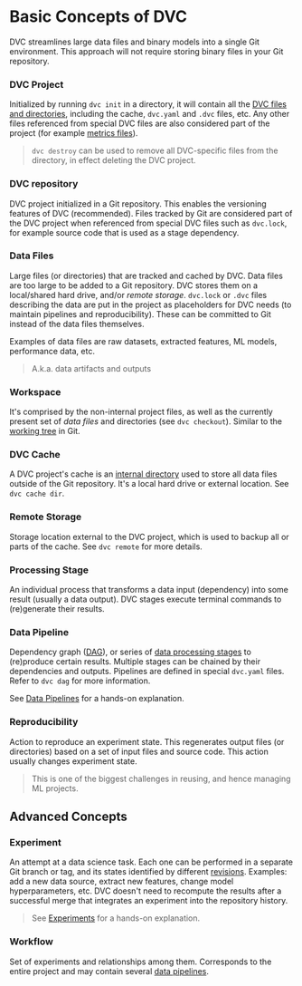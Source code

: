 # Basic Concepts of DVC

DVC streamlines large data files and binary models into a single Git
environment. This approach will not require storing binary files in your Git
repository.

### DVC Project

Initialized by running `dvc init` in a directory, it will contain all the
[DVC files and directories](/doc/user-guide/dvc-files-and-directories),
including the <abbr>cache</abbr>, `dvc.yaml` and `.dvc` files, etc. Any other
files referenced from special DVC files are also considered part of the project
(for example [metrics files](/doc/command-reference/metrics)).

> `dvc destroy` can be used to remove all DVC-specific files from the directory,
> in effect deleting the DVC project.

### DVC repository

<abbr>DVC project</abbr> initialized in a Git repository. This enables the
versioning features of DVC (recommended). Files tracked by Git are considered
part of the DVC project when referenced from special DVC files such as
`dvc.lock`, for example source code that is used as a stage
<abbr>dependency</abbr>.

### Data Files

Large files (or directories) that are tracked and <abbr>cached</abbr> by DVC.
Data files are too large to be added to a Git repository. DVC stores them on a
local/shared hard drive, and/or _remote storage_. `dvc.lock` or `.dvc` files
describing the data are put in the <abbr>project</abbr> as placeholders for DVC
needs (to maintain pipelines and reproducibility). These can be committed to Git
instead of the data files themselves.

Examples of data files are raw datasets, extracted features, ML models,
performance data, etc.

> A.k.a. <abbr>data artifacts</abbr> and <abbr>outputs</abbr>

### Workspace

It's comprised by the non-internal <abbr>project</abbr> files, as well as the
currently present set of _data files_ and directories (see `dvc checkout`).
Similar to the
[working tree](https://git-scm.com/docs/gitglossary#def_working_tree) in Git.

### DVC Cache

A DVC project's <abbr>cache</abbr> is an
[internal directory](/doc/user-guide/dvc-files-and-directories#structure-of-cache-directory)
used to store all data files outside of the Git repository. It's a local hard
drive or external location. See `dvc cache dir`.

### Remote Storage

Storage location external to the DVC project, which is used to backup all or
parts of the <abbr>cache</abbr>. See `dvc remote` for more details.

### Processing Stage

An individual process that transforms a data input (<abbr>dependency</abbr>)
into some result (usually a data <abbr>output</abbr>). DVC stages execute
terminal commands to (re)generate their results.

### Data Pipeline

Dependency graph ([DAG](https://en.wikipedia.org/wiki/Directed_acyclic_graph)),
or series of [data processing stages](#stage) to (re)produce certain results.
Multiple stages can be chained by their dependencies and outputs. Pipelines are
defined in special `dvc.yaml` files. Refer to `dvc dag` for more information.

See [Data Pipelines](/doc/start/data-pipelines) for a hands-on explanation.

### Reproducibility

Action to reproduce an experiment state. This regenerates output files (or
directories) based on a set of input files and source code. This action usually
changes experiment state.

> This is one of the biggest challenges in reusing, and hence managing ML
> projects.

## Advanced Concepts

### Experiment

An attempt at a data science task. Each one can be performed in a separate Git
branch or tag, and its states identified by different
[revisions](https://git-scm.com/docs/revisions). Examples: add a new data
source, extract new features, change model hyperparameters, etc. DVC doesn't
need to recompute the results after a successful merge that integrates an
experiment into the <abbr>repository</abbr> history.

> See [Experiments](/doc/start/experiments) for a hands-on explanation.

### Workflow

Set of experiments and relationships among them. Corresponds to the entire
<abbr>project</abbr> and may contain several [data pipelines](#data-pipelines).
